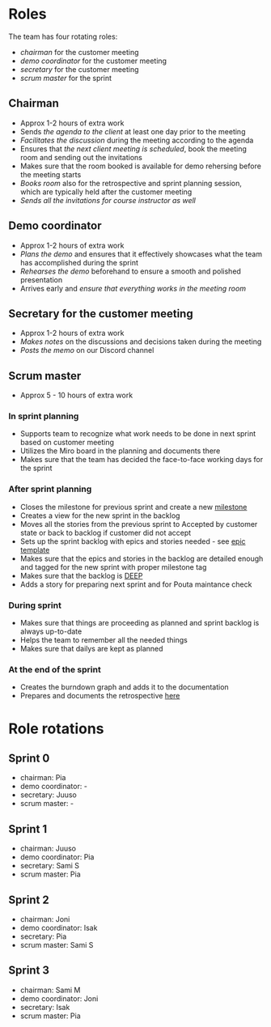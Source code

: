 # Roles

The team has four rotating roles:

- *chairman* for the customer meeting
- *demo coordinator* for the customer meeting
- *secretary* for the customer meeting
- *scrum master* for the sprint
## Chairman

- Approx 1-2 hours of extra work
- Sends *the agenda to the client* at least one day prior to the meeting
- *Facilitates the discussion* during the meeting according to the agenda
- Ensures that *the next client meeting is scheduled*, book the meeting room and sending out the invitations
- Makes sure that the room booked is available for demo rehersing before the meeting starts
- *Books room* also for the retrospective and sprint planning session, which are typically held after the customer meeting
- *Sends all the invitations for course instructor as well*

## Demo coordinator

- Approx 1-2 hours of extra work
- *Plans the demo* and ensures that it effectively showcases what the team has accomplished during the sprint
- *Rehearses the demo* beforehand to ensure a smooth and polished presentation 
- Arrives early and *ensure that everything works in the meeting room*

## Secretary for the customer meeting

- Approx 1-2 hours of extra work
- *Makes notes* on the discussions and decisions taken during the meeting 
- *Posts the memo* on our Discord channel

## Scrum master

- Approx 5 - 10 hours of extra work
### In sprint planning

- Supports team to recognize what work needs to be done in next sprint based on customer meeting
- Utilizes the Miro board in the planning and documents there
- Makes sure that the team has decided the face-to-face working days for the sprint

### After sprint planning 

- Closes the milestone for previous sprint and create a new [milestone](https://github.com/HelsinkiUniCollab/WeatherBasedRecommender/milestones)
- Creates a view for the new sprint in the backlog
- Moves all the stories from the previous sprint to Accepted by customer state or back to backlog if customer did not accept
- Sets up the sprint backlog with epics and stories needed - see [epic template](https://github.com/orgs/HelsinkiUniCollab/projects/1/views/4?pane=issue&itemId=29332437)
- Makes sure that the epics and stories in the backlog are detailed enough and tagged for the new sprint with proper milestone tag
- Makes sure that the backlog is [DEEP](https://www.romanpichler.com/blog/make-the-product-backlog-deep/)
- Adds a story for preparing next sprint and for Pouta maintance check

### During sprint

- Makes sure that things are proceeding as planned and sprint backlog is always up-to-date
- Helps the team to remember all the needed things
- Makes sure that dailys are kept as planned

### At the end of the sprint

- Creates the burndown graph and adds it to the documentation
- Prepares and documents the retrospective [here](https://miro.com/app/board/uXjVMHY7v4k=/)
# Role rotations
## Sprint 0
- chairman: Pia 
- demo coordinator: -  
- secretary: Juuso 
- scrum master: - 

## Sprint 1
- chairman: Juuso 
- demo coordinator: Pia
- secretary: Sami S 
- scrum master: Pia

## Sprint 2
- chairman: Joni
- demo coordinator: Isak
- secretary: Pia
- scrum master: Sami S

## Sprint 3
- chairman: Sami M
- demo coordinator: Joni
- secretary: Isak
- scrum master: Pia


